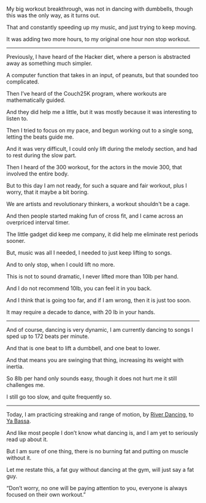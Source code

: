 My big workout breakthrough, was not in dancing with dumbbells,
though this was the only way, as it turns out.

That and constantly speeding up my music,
and just trying to keep moving.

It was adding two more hours,
to my original one hour non stop workout.

---

Previously, I have heard of the Hacker diet,
where a person is abstracted away as something much simpler.

A computer function that takes in an input, of peanuts,
but that sounded too complicated.

Then I’ve heard of the Couch25K program,
where workouts are mathematically guided.

And they did help me a little,
but it was mostly because it was interesting to listen to.

Then I tried to focus on my pace,
and begun working out to a single song, letting the beats guide me.

And it was very difficult,
I could only lift during the melody section, and had to rest during the slow part.

Then I heard of the 300 workout,
for the actors in the movie 300, that involved the entire body.

But to this day I am not ready,
for such a square and fair workout, plus I worry, that it maybe a bit boring.

We are artists and revolutionary thinkers,
a workout shouldn't be a cage.

And then people started making fun of cross fit,
and I came across an overpriced interval timer.

The little gadget did keep me company,
it did help me eliminate rest periods sooner.

But, music was all I needed,
I needed to just keep lifting to songs.

And to only stop,
when I could lift no more.

This is not to sound dramatic,
I never lifted more than 10lb per hand.

And I do not recommend 10lb,
you can feel it in you back.

And I think that is going too far,
and if I am wrong, then it is just too soon.

It may require a decade to dance,
with 20 lb in your hands.

---

And of course, dancing is very dynamic,
I am currently dancing to songs I sped up to 172 beats per minute.

And that is one beat to lift a dumbbell,
and one beat to lower.

And that means you are swinging that thing,
increasing its weight with inertia.

So 8lb per hand only sounds easy,
though it does not hurt me it still challenges me.

I still go too slow,
and quite frequently so.

---

Today, I am practicing streaking and range of motion,
by [River Dancing][1], to [Ya Bassa][2].

And like most people I don’t know what dancing is,
and I am yet to seriously read up about it.

But I am sure of one thing,
there is no burning fat and putting on muscle without it.

Let me restate this,
a fat guy without dancing at the gym, will just say a fat guy.

“Don’t worry, no one will be paying attention to you,
everyone is always focused on their own workout.”

[1]: https://www.youtube.com/watch?v=EuSchXqehSo
[2]: https://www.youtube.com/watch?v=fwWmcMz0ZVk
